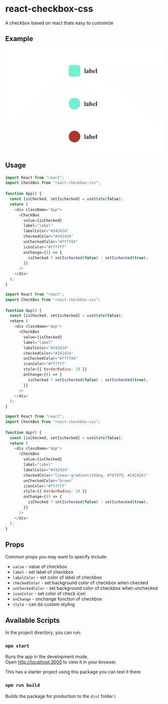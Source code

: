 # react-checkbox-css

A checkbox based on react thats easy to customize

## Example

![Screenshot](./public/example.gif)

## Usage

```js
import React from "react";
import CheckBox from "react-checkbox-css";

function App() {
  const [isChecked, setIschecked] = useState(false);
  return (
    <div className="App">
      <CheckBox
        value={isChecked}
        label="label"
        labelColor="#242424"
        checkedColor="#242424"
        unCheckedColor="#7fffd4"
        iconColor="#ffffff"
        onChange={() => {
          isChecked ? setIschecked(false) : setIschecked(true);
        }}
      />
    </div>
  );
}
```

```js
import React from "react";
import CheckBox from "react-checkbox-css";

function App() {
  const [isChecked, setIschecked] = useState(false);
  return (
    <div className="App">
      <CheckBox
        value={isChecked}
        label="label"
        labelColor="#242424"
        checkedColor="#242424"
        unCheckedColor="#7fffd4"
        iconColor="#ffffff"
        style={{ borderRadius: 20 }}
        onChange={() => {
          isChecked ? setIschecked(false) : setIschecked(true);
        }}
      />
    </div>
  );
}
```

```js
import React from "react";
import CheckBox from "react-checkbox-css";

function App() {
  const [isChecked, setIschecked] = useState(false);
  return (
    <div className="App">
      <CheckBox
        value={isChecked}
        label="label"
        labelColor="#242424"
        checkedColor="linear-gradient(45deg, #797979, #242424)"
        unCheckedColor="brown"
        iconColor="#ffffff"
        style={{ borderRadius: 20 }}
        onChange={() => {
          isChecked ? setIschecked(false) : setIschecked(true);
        }}
      />
    </div>
  );
}
```

## Props

Common props you may want to specify include:

- `value` - value of checkbox
- `label` - set label of checkbox
- `labelColor` - set color of label of checkbox
- `checkedColor` - set background color of checkbox when checked
- `unCheckedColor` - set background color of checkbox when unchecked
- `iconColor` - set color of check icon
- `onChange` - onchange function of checkbox
- `style` - can do custom styling

## Available Scripts

In the project directory, you can run:

### `npm start`

Runs the app in the development mode.\
Open [http://localhost:3000](http://localhost:3000) to view it in your browser.

This has a starter project using this package you can test it there

### `npm run build`

Builds the package for production to the `dist` folder.\
